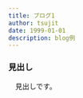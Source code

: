 ```yaml
---
title: ブログ1
author: tsujit
date: 1999-01-01
description: blog例
---
```

<a id='見出し'></a>
### 見出し
　見出しです。